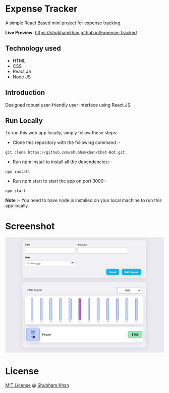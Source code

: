 # Expense Tracker

A simple React Based mini project for expense tracking.

**Live Preview**: https://shubhamkhan.github.io/Expense-Tracker/

## Technology used

* HTML
* CSS
* React JS
* Node JS

## Introduction

Designed robust user-friendly user interface using React.JS

## Run Locally

To run this web app locally, simply follow these steps:

- Clone this repository with the following command :-

```
git clone https://github.com/shubhamkhan/Chat-Bot.git
```

- Run npm install to install all the dependencies:-

```
npm install
```

- Run npm start to start the app on port 3000:-

```
npm start
```

**Note** :- You need to have node.js installed on your local machine to run this app locally.

# Screenshot
![Expense Tracker](ExpenseTracker.JPG)

# License

[MIT License](https://github.com/shubhamkhan/Expense-Tracker/blob/master/LICENSE) @ [Shubham Khan](https://github.com/shubhamkhan/)
